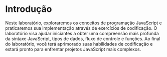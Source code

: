 # Introdução

Neste laboratório, exploraremos os conceitos de programação JavaScript e praticaremos sua implementação através de exercícios de codificação. O laboratório visa ajudar iniciantes a obter uma compreensão mais profunda da sintaxe JavaScript, tipos de dados, fluxo de controle e funções. Ao final do laboratório, você terá aprimorado suas habilidades de codificação e estará pronto para enfrentar projetos JavaScript mais complexos.
